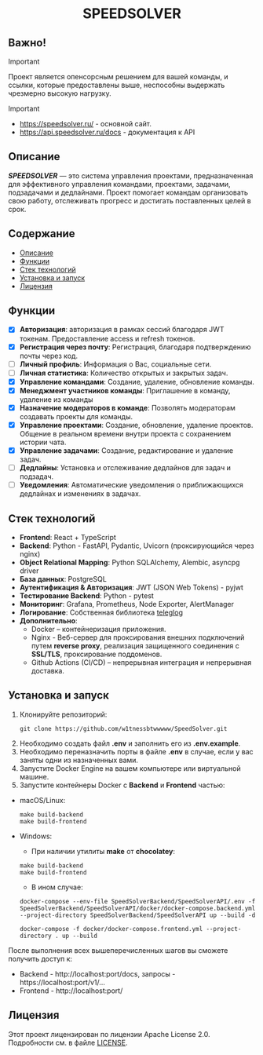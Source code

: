 <h1 align="center">SPEEDSOLVER</h1>


## Важно!
> [!IMPORTANT]
> Проект является опенсорсным решением для вашей команды, и ссылки, которые предоставлены выше, неспособны выдержать чрезмерно высокую нагрузку.


> [!IMPORTANT]
> - https://speedsolver.ru/ - основной сайт.
> - https://api.speedsolver.ru/docs - документация к API

## Описание

***SPEEDSOLVER*** — это система управления проектами, предназначенная для эффективного управления командами, проектами, задачами, подзадачами и дедлайнами. Проект помогает командам организовать свою работу, отслеживать прогресс и достигать поставленных целей в срок.

## Содержание

- [Описание](#описание)
- [Функции](#функции)
- [Стек технологий](#стек-технологий)
- [Установка и запуск](#установка)
- [Лицензия](#лицензия)

## Функции

- [X] **Авторизация**: авторизация в рамках сессий благодаря JWT токенам. Предоставление access и refresh токенов.
- [X] **Регистрация через почту**: Регистрация, благодаря подтверждению почты через код.
- [ ] **Личный профиль**: Информация о Вас, социальные сети.
- [ ] **Личная статистика**: Количество открытых и закрытых задач.
- [X] **Управление командами**: Создание, удаление, обновление команды.
- [X] **Менеджмент участников команды**: Приглашение в команду, удаление из команды
- [X] **Назначение модераторов в команде**: Позволять модераторам создавать проекты для команды.
- [X] **Управление проектами**: Создание, обновление, удаление проектов. Общение в реальном времени внутри проекта с сохранением истории чата.
- [X] **Управление задачами**: Создание, редактирование и удаление задач.
- [ ] **Дедлайны**: Установка и отслеживание дедлайнов для задач и подзадач.
- [ ] **Уведомления**: Автоматические уведомления о приближающихся дедлайнах и изменениях в задачах.

## Стек технологий

- **Frontend**: React + TypeScript
- **Backend**: Python - FastAPI, Pydantic, Uvicorn (проксирующийся через nginx)
- **Object Relational Mapping**: Python SQLAlchemy, Alembic, asyncpg driver
- **База данных**: PostgreSQL
- **Аутентификация & Авторизация**: JWT (JSON Web Tokens) - pyjwt
- **Тестирование Backend**: Python - pytest
- **Мониторинг**: Grafana, Prometheus, Node Exporter, AlertManager
- **Логирование**: Собственная библиотека [teleglog](https://github.com/w1tnessbtwwwww/teleglog)
- **Дополнительно**:
   - Docker – контейнеризация приложения.
   - Nginx - Веб-сервер для проксирования внешних подключений путем **reverse proxy**, реализация защищенного соединения с **SSL/TLS**, проксирование поддоменов.
   - Github Actions (CI/CD) – непрерывная интеграция и непрерывная доставка.

## Установка и запуск

1. Клонируйте репозиторий:
   ```shell
   git clone https://github.com/w1tnessbtwwwww/SpeedSolver.git
2. Необходимо создать файл **.env** и заполнить его из **.env.example**.
3. Необходимо переназначить порты в файле **.env** в случае, если у вас заняты одни из назначенных вами.
4. Запустите Docker Engine на вашем компьютере или виртуальной машине.
5. Запустите контейнеры Docker с **Backend** и **Frontend** частью:
- macOS/Linux:
   ```shell
   make build-backend
   make build-frontend
   ```
   
- Windows:
  - При наличии утилиты **make** от **chocolatey**:
   ```shell
   make build-backend
   make build-frontend
   ```
   - В ином случае:
   ```shell
   docker-compose --env-file SpeedSolverBackend/SpeedSolverAPI/.env -f SpeedSolverBackend/SpeedSolverAPI/docker/docker-compose.backend.yml --project-directory SpeedSolverBackend/SpeedSolverAPI up --build -d

   docker-compose -f docker/docker-compose.frontend.yml --project-directory . up --build
   ```
После выполнения всех вышеперечисленных шагов вы сможете получить доступ к:
   - Backend - http://localhost:port/docs, запросы - https://localhost:port/v1/...
   - Frontend - http://localhost:port/

## Лицензия
Этот проект лицензирован по лицензии Apache License 2.0. Подробности см. в файле [LICENSE](https://github.com/w1tnessbtwwwww/SpeedSolver/blob/master/LICENSE).